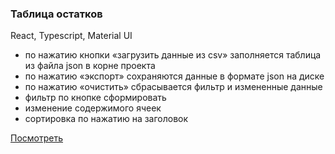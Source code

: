 <h3>Таблица остатков</h3>
<p>React, Typescript, Material UI</p>

- по нажатию кнопки «загрузить данные из csv» заполняется таблица из файла json в корне проекта</br>
- по нажатию «экспорт» сохраняются данные в формате json на диске</br>
- по нажатию «очистить» сбрасывается фильтр и измененные данные</br>
- фильтр по кнопке сформировать</br>
- изменение содержимого ячеек</br>
- сортировка по нажатию на заголовок</br>

<a href="https://prfns.netlify.app/" target="_blanc">Посмотреть</a>
